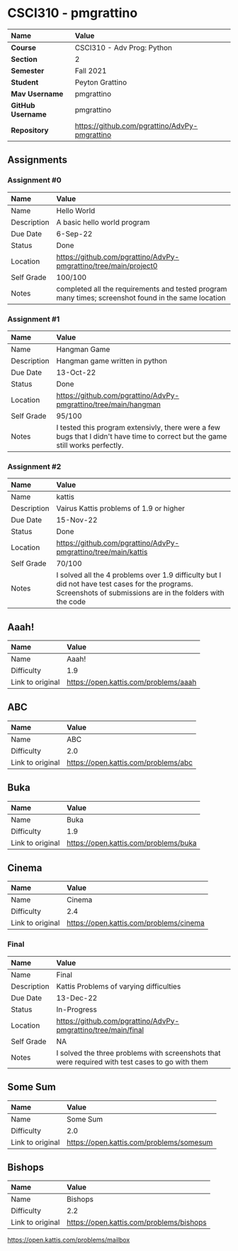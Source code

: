 # CSCI310 - pmgrattino

| Name                | Value                                         |
| :------------------ | :-------------------------------------------- |
| **Course**          | CSCI310 - Adv Prog: Python                    |
| **Section**         | 2                                             |
| **Semester**        | Fall 2021                                     |
| **Student**         | Peyton Grattino                               |
| **Mav Username**    | pmgrattino                                    |
| **GitHub Username** | pmgrattino                                    |
| **Repository**      | https://github.com/pgrattino/AdvPy-pmgrattino |

## Assignments

### Assignment #0

| Name        | Value                                                                                               |
| :---------- | :-------------------------------------------------------------------------------------------------- |
| Name        | Hello World                                                                                         |
| Description | A basic hello world program                                                                         |
| Due Date    | 6-Sep-22                                                                                            |
| Status      | Done                                                                                                |
| Location    | https://github.com/pgrattino/AdvPy-pmgrattino/tree/main/project0                                    |
| Self Grade  | 100/100                                                                                             |
| Notes       | completed all the requirements and tested program many times; screenshot found in the same location |

### Assignment #1

| Name        | Value                                                                                                                          |
| :---------- | :----------------------------------------------------------------------------------------------------------------------------- |
| Name        | Hangman Game                                                                                                                   |
| Description | Hangman game written in python                                                                                                 |
| Due Date    | 13-Oct-22                                                                                                                      |
| Status      | Done                                                                                                                           |
| Location    | https://github.com/pgrattino/AdvPy-pmgrattino/tree/main/hangman                                                                |
| Self Grade  | 95/100                                                                                                                         |
| Notes       | I tested this program extensivly, there were a few bugs that I didn't have time to correct but the game still works perfectly. |

### Assignment #2

| Name        | Value                                                                                                                                                       |
| :---------- | :---------------------------------------------------------------------------------------------------------------------------------------------------------- |
| Name        | kattis                                                                                                                                                      |
| Description | Vairus Kattis problems of 1.9 or higher                                                                                                                     |
| Due Date    | 15-Nov-22                                                                                                                                                   |
| Status      | Done                                                                                                                                                        |
| Location    | https://github.com/pgrattino/AdvPy-pmgrattino/tree/main/kattis                                                                                              |
| Self Grade  | 70/100                                                                                                                                                      |
| Notes       | I solved all the 4 problems over 1.9 difficulty but I did not have test cases for the programs. Screenshots of submissions are in the folders with the code |

## Aaah!

| Name             | Value                                 |
| :--------------- | :------------------------------------ |
| Name             | Aaah!                                 |
| Difficulty       | 1.9                                   |
| Link to original | https://open.kattis.com/problems/aaah |

## ABC

| Name             | Value                                |
| :--------------- | :----------------------------------- |
| Name             | ABC                                  |
| Difficulty       | 2.0                                  |
| Link to original | https://open.kattis.com/problems/abc |

## Buka

| Name             | Value                                 |
| :--------------- | :------------------------------------ |
| Name             | Buka                                  |
| Difficulty       | 1.9                                   |
| Link to original | https://open.kattis.com/problems/buka |

## Cinema

| Name             | Value                                   |
| :--------------- | :-------------------------------------- |
| Name             | Cinema                                  |
| Difficulty       | 2.4                                     |
| Link to original | https://open.kattis.com/problems/cinema |

### Final

| Name        | Value                                                                                           |
| :---------- | :---------------------------------------------------------------------------------------------- |
| Name        | Final                                                                                           |
| Description | Kattis Problems of varying difficulties                                                         |
| Due Date    | 13-Dec-22                                                                                       |
| Status      | In-Progress                                                                                     |
| Location    | https://github.com/pgrattino/AdvPy-pmgrattino/tree/main/final                                   |
| Self Grade  | NA                                                                                              |
| Notes       | I solved the three problems with screenshots that were required with test cases to go with them |

## Some Sum

| Name             | Value                                    |
| :--------------- | :--------------------------------------- |
| Name             | Some Sum                                 |
| Difficulty       | 2.0                                      |
| Link to original | https://open.kattis.com/problems/somesum |

## Bishops

| Name             | Value                                    |
| :--------------- | :--------------------------------------- |
| Name             | Bishops                                  |
| Difficulty       | 2.2                                      |
| Link to original | https://open.kattis.com/problems/bishops |



https://open.kattis.com/problems/mailbox
